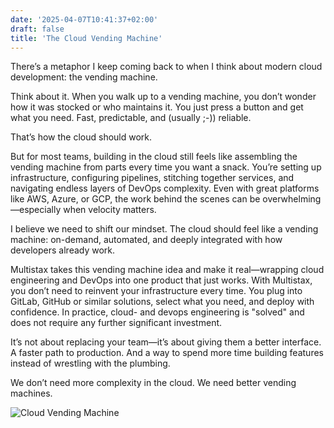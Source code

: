 ```yaml
---
date: '2025-04-07T10:41:37+02:00'
draft: false
title: 'The Cloud Vending Machine'
---
```

There’s a metaphor I keep coming back to when I think about modern cloud development: the vending machine.

Think about it. When you walk up to a vending machine, you don’t wonder how it was stocked or who maintains it. You just press a button and get what you need. Fast, predictable, and (usually ;-)) reliable.

That’s how the cloud should work.

But for most teams, building in the cloud still feels like assembling the vending machine from parts every time you want a snack. You’re setting up infrastructure, configuring pipelines, stitching together services, and navigating endless layers of DevOps complexity. Even with great platforms like AWS, Azure, or GCP, the work behind the scenes can be overwhelming—especially when velocity matters.

I believe we need to shift our mindset. The cloud should feel like a vending machine: on-demand, automated, and deeply integrated with how developers already work.

Multistax takes this vending machine idea and make it real—wrapping cloud engineering and DevOps into one product that just works. With Multistax, you don’t need to reinvent your infrastructure every time. You plug into GitLab, GitHub or similar solutions, select what you need, and deploy with confidence.
In practice, cloud- and devops engineering is "solved" and does not require any further significant investment.

It’s not about replacing your team—it’s about giving them a better interface. A faster path to production. And a way to spend more time building features instead of wrestling with the plumbing.

We don’t need more complexity in the cloud. We need better vending machines.

![Cloud Vending Machine](/images/cloud-vending-machine.png)